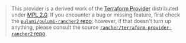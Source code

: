 > This provider is a derived work of the [Terraform Provider](https://github.com/rancher/terraform-provider-rancher2)
> distributed under [MPL 2.0](https://www.mozilla.org/en-US/MPL/2.0/). If you encounter a bug or missing feature,
> first check the [`pulumi/pulumi-rancher2` repo](https://github.com/pulumi/pulumi-rancher2/issues); however, if that doesn't turn up anything,
> please consult the source [`rancher/terraform-provider-rancher2` repo](https://github.com/rancher/terraform-provider-rancher2/issues).
